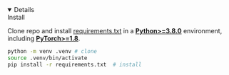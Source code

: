 <details open>
Install

Clone repo and install [requirements.txt](https://github.com/ultralytics/yolov5/blob/master/requirements.txt) in a [**Python>=3.8.0**](https://www.python.org/) environment, including [**PyTorch>=1.8**](https://pytorch.org/get-started/locally/).

```bash
python -m venv .venv # clone
source .venv/bin/activate
pip install -r requirements.txt  # install
```

</details>
